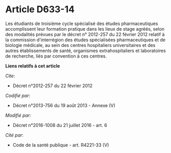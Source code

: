 # Article D633-14

Les étudiants de troisième cycle spécialisé des études pharmaceutiques accomplissent leur formation pratique dans les lieux
de stage agréés, selon des modalités prévues par le décret n° 2012-257 du 22 février 2012 relatif à la commission
d'interrégion des études spécialisées pharmaceutiques et de biologie médicale, au sein des centres hospitaliers
universitaires et des autres établissements de santé, organismes extrahospitaliers et laboratoires de recherche, liés par
convention à ces centres.

**Liens relatifs à cet article**

_Cite_:

  - Décret n°2012-257 du 22 février 2012

_Codifié par_:

  - Décret n°2013-756 du 19 août 2013 -  Annexe (V)

_Modifié par_:

  - Décret n°2016-1008 du 21 juillet 2016 - art. 6

_Cité par_:

  - Code de la santé publique - art. R4221-33 (V)
